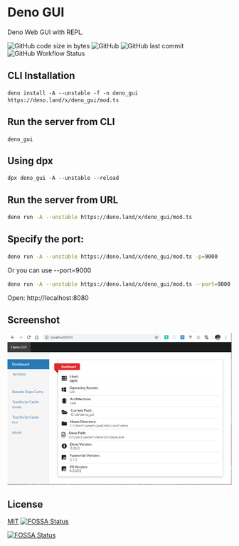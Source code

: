 # Deno GUI

Deno Web GUI with REPL.

![GitHub code size in bytes](https://img.shields.io/github/languages/code-size/fakoua/deno_gui?style=for-the-badge)
![GitHub](https://img.shields.io/github/license/fakoua/deno_gui?style=for-the-badge)
![GitHub last commit](https://img.shields.io/github/last-commit/fakoua/deno_gui?style=for-the-badge)
![GitHub Workflow Status](https://img.shields.io/github/workflow/status/fakoua/deno_gui/Deno%20CI?style=for-the-badge)

## CLI Installation
```
deno install -A --unstable -f -n deno_gui https://deno.land/x/deno_gui/mod.ts
```
## Run the server from CLI
```
deno_gui
``` 

## Using dpx

```
dpx deno_gui -A --unstable --reload
```

## Run the server from URL
```bash
deno run -A --unstable https://deno.land/x/deno_gui/mod.ts
```

## Specify the port:

```bash
deno run -A --unstable https://deno.land/x/deno_gui/mod.ts -p=9000
```

Or you can use --port=9000

```bash
deno run -A --unstable https://deno.land/x/deno_gui/mod.ts --port=9000
```

Open: http://localhost:8080

## Screenshot

![Deno GUI](https://raw.githubusercontent.com/fakoua/deno_gui/master/assets/deno_gui01.png)

## License

[MIT](LICENSE) [![FOSSA Status](https://app.fossa.com/api/projects/git%2Bgithub.com%2Ffakoua%2Fdeno_gui.svg?type=shield)](https://app.fossa.com/projects/git%2Bgithub.com%2Ffakoua%2Fdeno_gui?ref=badge_shield)

[![FOSSA Status](https://app.fossa.com/api/projects/git%2Bgithub.com%2Ffakoua%2Fdeno_gui.svg?type=large)](https://app.fossa.com/projects/git%2Bgithub.com%2Ffakoua%2Fdeno_gui?ref=badge_large)
